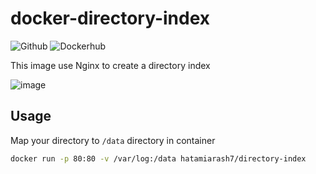 # docker-directory-index

![Github](https://github.com/hatamiarash7/docker-directory-index/workflows/Github/badge.svg?branch=master) ![Dockerhub](https://github.com/hatamiarash7/docker-directory-index/workflows/Dockerhub/badge.svg?branch=master)

This image use Nginx to create a directory index

![image](https://www.keycdn.com/img/support/nginx-directory-index-lg.webp)

## Usage

Map your directory to `/data` directory in container

```bash
docker run -p 80:80 -v /var/log:/data hatamiarash7/directory-index
```
